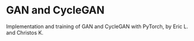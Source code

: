 # GAN and CycleGAN

Implementation and training of GAN and CycleGAN with PyTorch, by Eric L. and Christos K.
